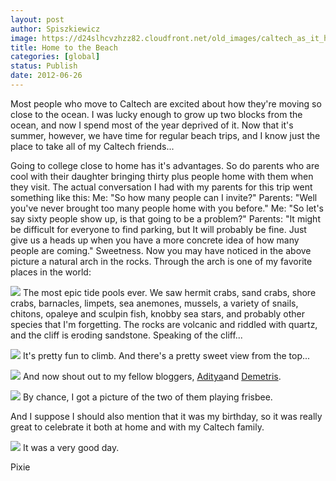 ```yaml
---
layout: post
author: Spiszkiewicz
image: https://d24slhcvzhzz82.cloudfront.net/old_images/caltech_as_it_happens/6a0105349b8251970b017742aff400970d.jpg
title: Home to the Beach 
categories: [global]
status: Publish
date: 2012-06-26
---
```


  Most people who move to Caltech are excited about how they're moving so close to the ocean. I was lucky enough to grow up two blocks from the ocean, and now I spend most of the year deprived of it. Now that it's summer, however, we have time for regular beach trips, and I know just the place to take all of my Caltech friends...

Going to college close to home has it's advantages. So do parents who are cool with their daughter bringing thirty plus people home with them when they visit. The actual conversation I had with my parents for this trip went something like this:
Me: "So how many people can I invite?"
Parents: "Well you've never brought too many people home with you before."
Me: "So let's say sixty people show up, is that going to be a problem?"
Parents: "It might be difficult for everyone to find parking, but It will probably be fine. Just give us a heads up when you have a more concrete idea of how many people are coming."
Sweetness. Now you may have noticed in the above picture a natural arch in the rocks. Through the arch is one of my favorite places in the world:


![](https://d24slhcvzhzz82.cloudfront.net/old_images/caltech_as_it_happens/6a0105349b8251970b016767d4f1ef970b.jpg)
The most epic tide pools ever. We saw hermit crabs, sand crabs, shore crabs, barnacles, limpets, sea anemones, mussels, a variety of snails, chitons, opaleye and sculpin fish, knobby sea stars, and probably other species that I'm forgetting. The rocks are volcanic and riddled with quartz, and the cliff is eroding sandstone. Speaking of the cliff...


![](https://d24slhcvzhzz82.cloudfront.net/old_images/caltech_as_it_happens/6a0105349b8251970b017742b03231970d.jpg)
It's pretty fun to climb. And there's a pretty sweet view from the top...


![](https://d24slhcvzhzz82.cloudfront.net/old_images/caltech_as_it_happens/6a0105349b8251970b017742b034f5970d.jpg)
And now shout out to my fellow bloggers, [Aditya](https://caltech.typepad.com/caltech_as_it_happens/outside-the-problem-sets/)and [Demetris](https://caltech.typepad.com/caltech_as_it_happens/work-hard-play-hard/).


![](https://d24slhcvzhzz82.cloudfront.net/old_images/caltech_as_it_happens/6a0105349b8251970b016767d537e0970b.jpg)
By chance, I got a picture of the two of them playing frisbee.

And I suppose I should also mention that it was my birthday, so it was really great to celebrate it both at home and with my Caltech family.


![](https://d24slhcvzhzz82.cloudfront.net/old_images/caltech_as_it_happens/6a0105349b8251970b017615ca835f970c.jpg)
It was a very good day.

Pixie
